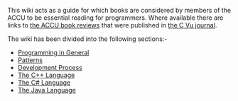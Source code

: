This wiki acts as a guide for which books are considered by members of the ACCU to be essential reading for programmers. Where available there are links to [the ACCU book reviews](http://accu.org/index.php?module=bookreviews&func=search) that were published in [the C Vu journal](http://accu.org/index.php/cvujournal).

The wiki has been divided into the following sections:-

* [Programming in General](wiki/Programming-in-General)
* [Patterns](wiki/Patterns)
* [Development Process](wiki/Development-Process)
* [The C++ Language](wiki/The-CPlusPlus-Language)
* [The C# Language](wiki/The-CSharp-Language)
* [The Java Language](wiki/The-Java-Language)
